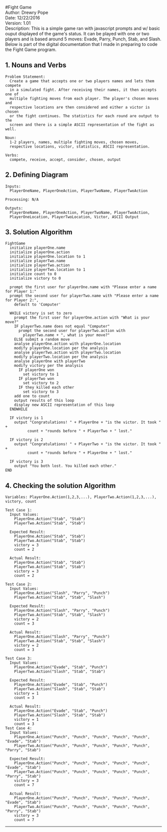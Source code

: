 #Fight Game<br>
Author: Drewry Pope<br>
Date: 12/22/2016<br>
Version: 1.01<br>
Description: This is a simple game ran with javascript prompts and w/ basic
             ouput displayed of the game's status. It can be played with one
             or two players and is based around 5 moves: Evade, Parry, Punch,
             Stab, and Slash. Below is part of the digital documentation that
             I made in preparing to code the Fight Game program.
             
##  1. Nouns and Verbs
   
    Problem Statement: 
      Create a game that accepts one or two players names and lets them compete
      in a simulated fight. After receiving their names, it then accepts one of
      multiple fighting moves from each player. The player's chosen moves and
      respective locations are then considered and either a victor is chosen
      or the fight continues. The statistics for each round are output to the
      screen and there is a simple ASCII representation of the fight as well.
    
    Noun:
      1-2 players, names, multiple fighting moves, chosen moves, 
      respective locations, victor, statistics, ASCII representation.
    
    Verbs:
      compete, receive, accept, consider, chosen, output
  
##  2. Defining Diagram
    
    Inputs:
      PlayerOneName, PlayerOneAction, PlayerTwoName, PlayerTwoAction
    
    Processing: N/A
  
    Outputs:
      PlayerOneName, PlayerOneAction, PlayerTwoName, PlayerTwoAction,
      PlayerOneLocation, PlayerTwoLocation, Victor, ASCII Output
  
##  3. Solution Algorithm
  
    FightGame
      initialize playerOne.name
      initialize playerOne.action
      initialize playerOne.location to 1
      initialize playerTwo.name
      initialize playerTwo.action
      initialize playerTwo.location to 1
      initialize count to 0
      initialize victory to 0
      
      prompt the first user for playerOne.name with "Please enter a name for Player 1:"
      prompt the second user for playerTwo.name with "Please enter a name for Player 2:",
        default to 'Computer'
      
      WHILE victory is set to zero
        prompt the first user for playerOne.action with "What is your move?"
        IF playerTwo.name does not equal "Computer"
          prompt the second user for playerTwo.action with 
            playerTwo.name + ", what is your move?"
        ELSE submit a random move
        analyse playerOne.action with playerOne.location
        modify playerOne.location per the analysis
        analyse playerTwo.action with playerTwo.location
        modify playerTwo.location per the analysis
        analyse playerOne with playerTwo
        modify victory per the analysis
          IF playerOne won
            set victory to 1
          IF playerTwo won
            set victory to 2
          IF they killed each other
            set victory to 3
        add one to count
        output results of this loop
        display new ASCII representation of this loop
      ENDWHILE
      
      IF victory is 1
        output "Congratulations! " + PlayerOne + "is the victor. It took " +
              count + "rounds before " + PlayerTwo + " lost."
  
      IF victory is 2
        output "Congratulations! " + PlayerTwo + "is the victor. It took " +
              count + "rounds before " + PlayerOne + " lost."
  
      IF victory is 3
        output "You both lost. You killed each other."
    END
  
##  4. Checking the solution Algorithm
    
    Variables: PlayerOne.Action(1,2,3,...), PlayerTwo.Action(1,2,3,...), victory, count
    
    Test Case 1:
      Input Values:
        PlayerOne.Action("Stab", "Stab")
        PlayerTwo.Action("Stab", "Stab")
        
      Expected Result:
        PlayerOne.Action("Stab", "Stab")
        PlayerTwo.Action("Stab", "Stab") 
        victory = 3 
        count = 2
        
      Actual Result: 
        PlayerOne.Action("Stab", "Stab")
        PlayerTwo.Action("Stab", "Stab") 
        victory = 3 
        count = 2
        
    Test Case 2:
      Input Values:
        PlayerOne.Action("Slash", "Parry", "Punch")
        PlayerTwo.Action("Stab", "Stab", "Slash") 
        
      Expected Result:
        PlayerOne.Action("Slash", "Parry", "Punch")
        PlayerTwo.Action("Stab", "Stab", "Slash") 
        victory = 2
        count = 3
        
      Actual Result: 
        PlayerOne.Action("Slash", "Parry", "Punch")
        PlayerTwo.Action("Stab", "Stab", "Slash") 
        victory = 2 
        count = 3 
        
    Test Case 3:
      Input Values:
        PlayerOne.Action("Evade", "Stab", "Punch")
        PlayerTwo.Action("Slash", "Stab", "Stab") 
        
      Expected Result:
        PlayerOne.Action("Evade", "Stab", "Punch")
        PlayerTwo.Action("Slash", "Stab", "Stab") 
        victory = 1
        count = 3
        
      Actual Result: 
        PlayerOne.Action("Evade", "Stab", "Punch")
        PlayerTwo.Action("Slash", "Stab", "Stab") 
        victory = 1 
        count = 3
    Test Case 4:
      Input Values:
        PlayerOne.Action("Punch", "Punch", "Punch", "Punch", "Punch", "Evade", "Stab")
        PlayerTwo.Action("Punch", "Punch", "Punch", "Punch", "Punch", "Parry", "Stab") 
        
      Expected Result:
        PlayerOne.Action("Punch", "Punch", "Punch", "Punch", "Punch", "Evade", "Stab")
        PlayerTwo.Action("Punch", "Punch", "Punch", "Punch", "Punch", "Parry", "Stab") 
        victory = 3
        count = 7
        
      Actual Result: 
        PlayerOne.Action("Punch", "Punch", "Punch", "Punch", "Punch", "Evade", "Stab")
        PlayerTwo.Action("Punch", "Punch", "Punch", "Punch", "Punch", "Parry", "Stab")
        victory = 3
        count = 7
---
